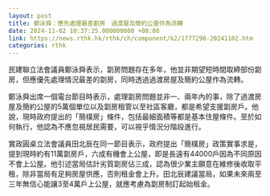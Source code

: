 ```yaml
---
layout: post
title: 鄭泳舜：應先處理最差劏房　過渡屋及簡約公屋作為流轉
date: 2024-11-02 10:37:25.000000000 +08:00
link: https://news.rthk.hk/rthk/ch/component/k2/1777298-20241102.htm
categories: rthk
---
```


民建聯立法會議員鄭泳舜表示，劏房問題存在多年，他並非期望短時間取締部份劏房，但應優先處理情況最差的劏房，同時透過過渡房屋及簡約公屋作為流轉。

鄭泳舜出席一個電台節目時表示，處理劏房問題並非一、兩年內的事，除了過渡房屋及簡約公屋的5萬個單位以及劏房租管以至社區客廳，都是希望支援劏房戶。他說，現時政府提出的「簡樸房」條件，包括最細面積等都是基本住屋條件。至於如何執行，他認為不應忽視居民需要，可以視乎情況分階段進行。

實政圓桌立法會議員田北辰在同一節目表示，政府提出「簡樸房」政策實事求是，提到現時約有11萬劏房戶，六成有機會上公屋，即是長遠有44000戶因為不同原因不會上公屋。他引述當局估計劣質劏房佔三成，認為很少業主願意在維修後收取平租，除非當局有足夠房屋供應，否則租金會上升。田北辰建議當局，如果未來兩至三年無信心能讓3至4萬戶上公屋，就應考慮為劏房制訂起始租金。
